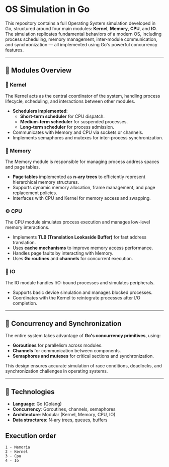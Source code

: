 # OS Simulation in Go

This repository contains a full Operating System simulation developed in Go, structured around four main modules: **Kernel**, **Memory**, **CPU**, and **IO**. The simulation replicates fundamental behaviors of a modern OS, including process scheduling, memory management, inter-module communication, and synchronization — all implemented using Go's powerful concurrency features.

---

## 🧩 Modules Overview

### 🧠 Kernel
The Kernel acts as the central coordinator of the system, handling process lifecycle, scheduling, and interactions between other modules.

- **Schedulers implemented**:
  - **Short-term scheduler** for CPU dispatch.
  - **Medium-term scheduler** for suspended processes.
  - **Long-term scheduler** for process admission.
- Communicates with Memory and CPU via sockets or channels.
- Implements semaphores and mutexes for inter-process synchronization.

### 🧮 Memory
The Memory module is responsible for managing process address spaces and page tables.

- **Page tables** implemented as **n-ary trees** to efficiently represent hierarchical memory structures.
- Supports dynamic memory allocation, frame management, and page replacement policies.
- Interfaces with CPU and Kernel for memory access and swapping.

### ⚙️ CPU
The CPU module simulates process execution and manages low-level memory interactions.

- Implements **TLB (Translation Lookaside Buffer)** for fast address translation.
- Uses **cache mechanisms** to improve memory access performance.
- Handles page faults by interacting with Memory.
- Uses **Go routines** and **channels** for concurrent execution.

### 🔌 IO
The IO module handles I/O-bound processes and simulates peripherals.

- Supports basic device simulation and manages blocked processes.
- Coordinates with the Kernel to reintegrate processes after I/O completion.

---

## 🔁 Concurrency and Synchronization

The entire system takes advantage of **Go's concurrency primitives**, using:

- **Goroutines** for parallelism across modules.
- **Channels** for communication between components.
- **Semaphores and mutexes** for critical sections and synchronization.

This design ensures accurate simulation of race conditions, deadlocks, and synchronization challenges in operating systems.

---

## 🚀 Technologies

- **Language**: Go (Golang)
- **Concurrency**: Goroutines, channels, semaphores
- **Architecture**: Modular (Kernel, Memory, CPU, IO)
- **Data structures**: N-ary trees, queues, buffers

## Execution order

    1 - Memoria
    2 - Kernel
    3 - Cpu
    4 - Io
